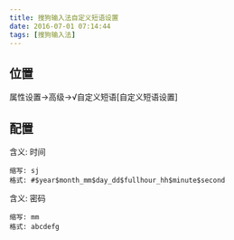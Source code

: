 ```yaml
---
title: 搜狗输入法自定义短语设置
date: 2016-07-01 07:14:44
tags: [搜狗输入法]
---
```

## 位置
属性设置->高级->√自定义短语[自定义短语设置]

## 配置
含义: 时间
```
缩写: sj
格式: #$year$month_mm$day_dd$fullhour_hh$minute$second
```

含义: 密码
```
缩写: mm
格式: abcdefg
```
